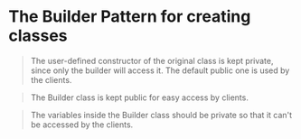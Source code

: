 # The Builder Pattern for creating classes

> The user-defined constructor of the original class is kept private, since only the builder will access it. The default public one is used by the clients.

> The Builder class is kept public for easy access by clients.

> The variables inside the Builder class should be private so that it can't be accessed by the clients.